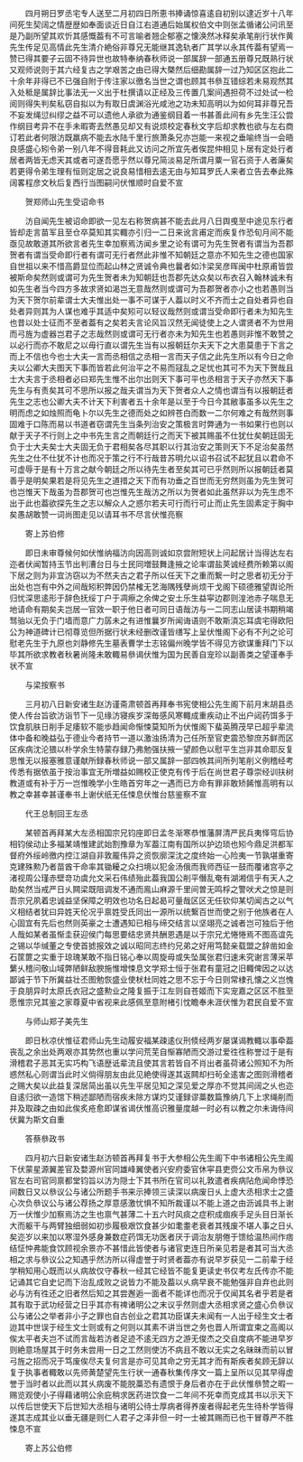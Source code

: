 <!-- { "loadSidebar": true } -->
　　四月朔日罗丞宅专人送至二月初四日所恵书捧诵惊喜逺自初别以逮近岁十八年间死生契阔之情歴歴如奉面谈近日自江右道通后始属权伯文中则张孟循诸公问讯至是乃副所望其欢忻其感慨葢有不可言喻者翘企郁塞之懐涣然冰释矣承笔削行状作黄先生传足见高情此先生清介絶俗非尊兄无能继其逸轨者广其学以永其传葢有望焉一赞已得其要子云固不待异世也故特奉纳春秋师说一部属辞一部通五册尊兄既熟行状又观师说则于其六经复古之学艰苦之由已得大槩然后细勘属辞一过乃知区区抱此二十余年非得已不已强自附于传注家以徼名当世之谓也顾其书叅互错综若未易观然其入处秪是属辞比事法无一义出于杜撰请以正经及三传置几案间遇担荷不过处试一检阅则得失判矣私窃自拟以为有取日虞渊浴光咸池之功未知高明以为如何耳非尊兄吾不妄发绳愆纠缪之益不可以遗他人承欲为通鉴纲目着一书甚善此间有乡先生汪公尝作纲目考异不在手未暇寄去然愚见却又有说烦校定春秋文字后却求教也欲与左右商订若此者何限汸既羸病不能去水陆千里行旅萧条兄亦岂能一来视之垂喻终当一会晤良感盛心矧令弟一别八年不得音耗此又访问之所宜先者俟昆仲相见卜居有定处行者居者两皆无虑天其或者可遂吾愿乎然以尊兄简淡易足所谓月粟一官石资于人者廉矣若更得令弟生理有恒则定居之说良易惜相去逺无由与知耳罗氏人来者立告去奉此殊阔畧程彦文秋后复西行当图嗣问伏惟顺时自爱不宣

　　贺郑师山先生受诏命书

　　汸自闻先生被诏命即欲一见左右称贺病甚不能去此月八日舆曵至中途见东行者皆却走言苗军且至仓卒莫知其实輙亦引归一二日来讹言甫定而疾复作恐旬月间不能亟见故敢道其所欲言者先生幸加察焉汸闻乡里之论有谓可为先生贺者有谓当为吾郡贺者有谓当受命即行者有谓可无行者然此非惟不知朝廷之意亦不知先生之德也国家自世祖以来不惜高爵显位而起山林之贤诚令典也曩者如汴梁吴彦晖闽中杜原甫皆尝被斯命矣然则或谓可为先生贺者未为知朝廷也吾郡先达众矣以布衣召入翰林诚未有如先生者当今四方多故求贤如渴岂无意哉然则或谓可为吾郡贺者亦小之也若愚则当为天下贺尔前辈谓士大夫惟出处一事不可谋于人葢以时义不齐而士之自处者异也自处者异则其为人谋也难乎其适中矣矧可以轻议哉然则或谓当受命即行者未为知先生也昔以处士征而不至者葢有之矣若夫言论风旨汉然无闻徒使上之人谓贤者不为世用而弓旌为虚器岂君子之志哉然则或谓可无行者亦未为知先生也若愚则非惟不敢赞之以必行而亦不敢尼之以毋行直以谓先生当有以报朝廷尔夫天下之大患莫患于下言之而上不信也今也士大夫一言而丞相信之丞相一言而天子信之此先生所以有今日之命夫以公卿大夫图天下事而皆若此何治平之不易而冦乱之足忧也其可不为天下贺哉且士大夫言于丞相者必曰郑先生惟不出尔出则天下事可平也丞相言于天子亦然天下事先生与有责矣其可不思所以报之哉夫谓当为天下贺者众人之情也谓当有以报朝廷者先生之志也公卿大夫不计天下利害者五十余年是以至于今日今其敝事虽多以先生之明而虑之如烛照而龟卜尔以先生之德而处之如辨苍白而数一二尔何难之有哉然则事固难于口陈而易以书道者窃谓先生当条列治安之策极言时弊通为一书如果行也则以献于天子不行则上之中书先生言之而朝廷行之而天下被其赐虽不仕犹仕矣朝廷固无负于士大夫矣士大夫固无负于君相矣各尽其职以行其治安之策则天下不足治矣虽然先生之仕不仕犹不计也而况于策之行不行哉昔苏明允以诏书召试不起犹且以君命不可虚辱于是有十万言之献今朝廷之所以待先生者至矣其可已乎然则所以报朝廷者莫善乎是明矣果若是将见先生之道措之天下而有功垂之百世而无穷然则虽为先生贺可也岂惟天下哉虽为吾郡贺可也岂惟先生哉汸之所以为贺者如此虽然非以为先生虑不出于此也葢欲探先生之志以解众人之惑尔若夫可行而行可止而止先生固素定于胸中矣愚胡敢赞一词尚图走见以请耳书不尽言伏惟亮察

　　寄上苏伯修

　　即日未审尊候何如伏惟纳福汸向因高则诚如京尝附短状上问起居计当得达左右迩者伏闻暂持玉节出判漕台日与士民同増鼓舞逢掖之论率谓盐荚诚经费所赖第以阁下居之则为非宜汸窃以为不然夫古之君子所以任天下之重而繋一时之思者初无分于出处也岂有中外之间哉矧积弊因仍禁榷无艺海隅残孽尚烦干戈阁下硕德雅望舆论所归忧深思逺形于辞色抚绥丁户于凋瘵之余俾之安土乐生益寜边郡则湟池赤子喘息无地请命有期矣夫岂居一官效一职于他日者可同日语哉汸与一二同志山居读书期稍竭驽骀以无负于门墙而意广力孱未之有进惟曩岁所闻诲语则不敢斯湏忘耳虞宅得欧阳公为神道碑计已彻尊览但所据行状未经删改谨皆缮写上呈伏惟阁下必有不刋之论可慰老先生于九原也刘静修先生墓表曹学士志铭偏州晚学皆不得见方欲谋重拜门下以毕其所欲求教者秋暑尚隆未敢輙易叅谒伏惟为国为民善自宠珍以副善类之望谨奉手状不宣

　　与梁按察书

　　三月初八日新安诸生赵汸谨斋肃顿首再拜奉书宪使相公先生阁下前月末胡县丞使人传台旨欲汸诣节下一见缘汸寝疾岁深毎感风寒輙成重疾动止不出户闼药饵多于饮食肌肤日削手足痿软不能歩趋闻命惭悚莫知所为伏惟阁下蜚英腾茂早已超乎辈流体中备和晚益弘于德业今者持节一道以激浊扬清为己任所至官吏震恐黎庶苏鲜而区区疾病沈沦猥以朴学余生特蒙存録乃弗勉强扶掖一望颜色以慰平生岂非其命耶反复思惟无以报塞雅意谨献所録春秋师说一部又属辞一部四帙其间所列笔削义例稽经考传悉有据依虽于按治事宜无所増益如赐校正使克有传于后在尚世君子尊崇经训扶树教道或有补于万一岂惟晚学小生皓首穷年之一遇而已方命有罪非敢矫餙惟高明有以教之幸甚幸甚谨奉书上谢伏纸无任悚息伏惟台慈鉴察不宣

　　代王总制回王左丞

　　某顿首再拜某大左丞相国宗兄钧座即日孟冬渐寒恭惟藩屏清严民兵夷怿穹后协相钧侯动止多福某靖惟建武始割豫章为军葢江南有国所以护边琐也矧今鼎足洪都军督府外绥岭徼内控江湖自非敦龎伟异之资恢廓深沈之度终始一心险夷一节孰堪重寄克建殊勲乃者苗酋干命率其锄耰之众扫境以犯金汤俄而我师西征一鼓而覆诸宫亭之渚视周公瑾赤壁竒功虞允文采石伟绩殆此葢我国公削平僭乱奄有湖湘信乎有天人之助矣然当戒严日乆闗梁既阻调发不通而鳯山麻源千里间曽无鸣桴之警吠犬之惊是则吾宗兄夙着忠诚益坚保障之明效也功名日起曷可量哉区区无任钦仰某切闻古之以气义相结者犹曰异姓天伦况乎禀姓受氏同出一源所以统繋百世而使之别于他族者在人心固宜有先后也然则英豪之士遭遇知已相与缔交结言以坚翊亮之诚者岂可独后于他人哉如某者虽惭圭获迎侯门每思要结忠贤共酬恩遇是以于宗兄尤惓惓焉不图高谊先之锡以华缄董之专使首摅报效之诚以昭同志终约兄弟之好用笃懿亲载盟之辞凿如金石筐篚之实重于琼瑰某敢不指日铭心奉以周旋毋或失坠属张君归速未究谢言薄采苹蘩乆稽问敬山域弊陋鲜敌腴施惟增悚息文学郑士恒于张君有童冠之旧輙俾因之以达鄙诚于节下所冀益壮丕图勉恢盛业使枤杜同姓之思不忘于今日则常棣孔懐之义岂愧于良朋异时太原氏衣冠之盛勲业之隆复振于江左则自苍姬而下实宠嘉之区区不胜至愿惟宗兄其鉴之家尊夏中省视来此感佩至意附楮引忱瞻奉未涯伏惟为君民自爱不宣

　　与师山郑子美先生

　　即日秋凉伏惟征君师山先生动履安福某疎逺仪刑倐经两岁屡谋谒教輙以事牵葢丧乱之余出处两艰亦其势然也重以学问荒芜自惭寡陋而交游过爱徃徃称誉过于是有滑稽君子恶其无实巧构飞语歴诋辈流且使其言若皆自不肖出者虽荷诸公照知不为所惑然私心则谓当此时义倘得朋友由此见絶使得遂其返闗却扫茍全逺害之图则滑稽者之赐大矣以此益复深居简出虽以先生平居见知之深见爱之厚亦不觉其间阔之乆也迩自逺归欲一造馆下稍述鄙陋而宿疾未除方谋灼艾谨録谬藁数篇豫纳几下上求绳削而并及取疎之由如此俟炙疮愈即谋省谒伏惟高识雅量度越一时必有以教之尔未诲侍间伏冀为斯文自重

　　答蔡叅政书

　　四月初六日新安诸生赵汸顿首再拜复书于大参相公先生阁下中书诸相公先生阁下伏蒙星源翼差官及婺源州官同雄峰翼使者兴安府委官休寜县吏赍公文币帛为叅议官左右司官同禀都堂钧旨以汸为隠士下其书所在官司以礼敦遣者疾病阽危闻命悸恐间数日又以叅议公与诸公所题手书来示捧领三读深以病废日乆上虚大丞相求士之盛心次负叅议公与诸公荐扬之厚意感激忧惧不知所裁谨以不能上道之由沥诚具书上谢万一伏惟少加察焉汸之生也禀气甚薄二十五六时风痰之症积成痼疾手足头目日渐长大而躯干与两臂独细弱如初歩履极艰饮食甚少如耄耋老衰者其残废不堪人事之日乆矣迩岁以来加以寒湿外感身兼数症药饵无功医者厌于调治友朋倦于馈给温热间作痞结怔忡弗能食饮顾视余景亦不甚惜此皆使者与诸官吏连日所亲见若是者其可当大丞相之求与叅议公之知遇乎然汸所以得虚誉于时贤者葢亦有说早岁获见一二前辈于经学稍知用心既而以乆病故仅守春秋一经其它经皆不能复更读史书仅考左氏传亦不能记诵其它自史记而下治乱成败之说皆力不能及葢以乆病早衰不能勉强非自弃也此则必与汸有徃还之旧者然后知之其尝邂逅一面者不能详也而况于仅闻其名者乎若是者其有取于武功经营之日乎其亦有禆诸明公之末议乎然则虚大丞相求贤之盛心负叅议公与诸公之举者非小子之罪也自古创业之君其功臣谋夫未闻有一人出于经生文士者迨其中世误于经生文士则或有之何则以其素不讲当世之务也晋人所谓宜束之高阁以俟太平者夫岂不试而言哉若汸者足迹不逺无四方之游无俊杰之交自度病不能进早岁则絶意场屋其于时务未尝用一日之工然则使汸不病且不敢以无实之名昧昧而前以冒弓旌之招而况于笃废俟尽夫复何言是亦可见其命之穷无其才而有斯疾者矣顾无辞以复于执事者輙敢以先师黄楚望先生行状一通春秋集传序文一篇上呈所以见其早得虚誉于当时者以此而以其乆病废不能脱藁恐有遗恨于身后者亦在于此伏惟叅赞之暇一赐览观使小子得藉诸明公余庇稍求医药进饮食一二年间不死幸而克成其书以示天下以传后世使天下后世知大丞相与诸明公待士厚病者得养废者得起老先生待朴学皆得遂其志成其业以垂无疆是则仁人君子之泽非但一时一士被其赐而已也干冒尊严不胜悚息不宣

　　寄上苏公伯修

